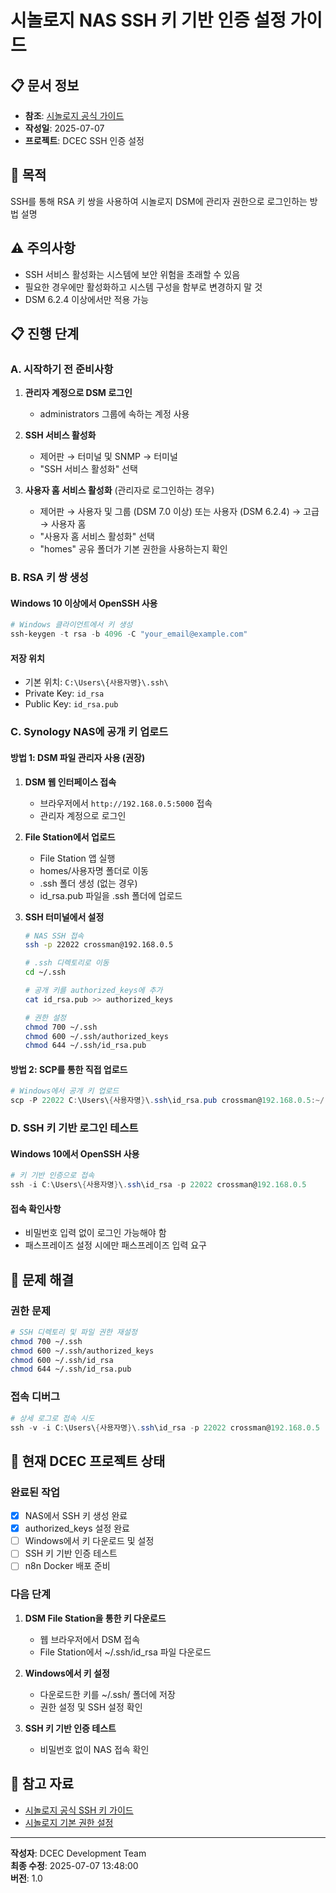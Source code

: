 # 시놀로지 NAS SSH 키 기반 인증 설정 가이드

## 📋 문서 정보
- **참조**: [시놀로지 공식 가이드](https://kb.synology.com/ko-kr/DSM/tutorial/How_to_log_in_to_DSM_with_key_pairs_as_admin_or_root_permission_via_SSH_on_computers)
- **작성일**: 2025-07-07
- **프로젝트**: DCEC SSH 인증 설정

## 🎯 목적
SSH를 통해 RSA 키 쌍을 사용하여 시놀로지 DSM에 관리자 권한으로 로그인하는 방법 설명

## ⚠️ 주의사항
- SSH 서비스 활성화는 시스템에 보안 위험을 초래할 수 있음
- 필요한 경우에만 활성화하고 시스템 구성을 함부로 변경하지 말 것
- DSM 6.2.4 이상에서만 적용 가능

## 📋 진행 단계

### A. 시작하기 전 준비사항
1. **관리자 계정으로 DSM 로그인**
   - administrators 그룹에 속하는 계정 사용

2. **SSH 서비스 활성화**
   - 제어판 → 터미널 및 SNMP → 터미널
   - "SSH 서비스 활성화" 선택

3. **사용자 홈 서비스 활성화** (관리자로 로그인하는 경우)
   - 제어판 → 사용자 및 그룹 (DSM 7.0 이상) 또는 사용자 (DSM 6.2.4) → 고급 → 사용자 홈
   - "사용자 홈 서비스 활성화" 선택
   - "homes" 공유 폴더가 기본 권한을 사용하는지 확인

### B. RSA 키 쌍 생성

#### Windows 10 이상에서 OpenSSH 사용
```powershell
# Windows 클라이언트에서 키 생성
ssh-keygen -t rsa -b 4096 -C "your_email@example.com"
```

#### 저장 위치
- 기본 위치: `C:\Users\{사용자명}\.ssh\`
- Private Key: `id_rsa`
- Public Key: `id_rsa.pub`

### C. Synology NAS에 공개 키 업로드

#### 방법 1: DSM 파일 관리자 사용 (권장)
1. **DSM 웹 인터페이스 접속**
   - 브라우저에서 `http://192.168.0.5:5000` 접속
   - 관리자 계정으로 로그인

2. **File Station에서 업로드**
   - File Station 앱 실행
   - homes/사용자명 폴더로 이동
   - .ssh 폴더 생성 (없는 경우)
   - id_rsa.pub 파일을 .ssh 폴더에 업로드

3. **SSH 터미널에서 설정**
   ```bash
   # NAS SSH 접속
   ssh -p 22022 crossman@192.168.0.5
   
   # .ssh 디렉토리로 이동
   cd ~/.ssh
   
   # 공개 키를 authorized_keys에 추가
   cat id_rsa.pub >> authorized_keys
   
   # 권한 설정
   chmod 700 ~/.ssh
   chmod 600 ~/.ssh/authorized_keys
   chmod 644 ~/.ssh/id_rsa.pub
   ```

#### 방법 2: SCP를 통한 직접 업로드
```powershell
# Windows에서 공개 키 업로드
scp -P 22022 C:\Users\{사용자명}\.ssh\id_rsa.pub crossman@192.168.0.5:~/.ssh/
```

### D. SSH 키 기반 로그인 테스트

#### Windows 10에서 OpenSSH 사용
```powershell
# 키 기반 인증으로 접속
ssh -i C:\Users\{사용자명}\.ssh\id_rsa -p 22022 crossman@192.168.0.5
```

#### 접속 확인사항
- 비밀번호 입력 없이 로그인 가능해야 함
- 패스프레이즈 설정 시에만 패스프레이즈 입력 요구

## 🔧 문제 해결

### 권한 문제
```bash
# SSH 디렉토리 및 파일 권한 재설정
chmod 700 ~/.ssh
chmod 600 ~/.ssh/authorized_keys
chmod 600 ~/.ssh/id_rsa
chmod 644 ~/.ssh/id_rsa.pub
```

### 접속 디버그
```powershell
# 상세 로그로 접속 시도
ssh -v -i C:\Users\{사용자명}\.ssh\id_rsa -p 22022 crossman@192.168.0.5
```

## 📝 현재 DCEC 프로젝트 상태

### 완료된 작업
- [x] NAS에서 SSH 키 생성 완료
- [x] authorized_keys 설정 완료
- [ ] Windows에서 키 다운로드 및 설정
- [ ] SSH 키 기반 인증 테스트
- [ ] n8n Docker 배포 준비

### 다음 단계
1. **DSM File Station을 통한 키 다운로드**
   - 웹 브라우저에서 DSM 접속
   - File Station에서 ~/.ssh/id_rsa 파일 다운로드

2. **Windows에서 키 설정**
   - 다운로드한 키를 ~/.ssh/ 폴더에 저장
   - 권한 설정 및 SSH 설정 확인

3. **SSH 키 기반 인증 테스트**
   - 비밀번호 없이 NAS 접속 확인

## 🔗 참고 자료
- [시놀로지 공식 SSH 키 가이드](https://kb.synology.com/ko-kr/DSM/tutorial/How_to_log_in_to_DSM_with_key_pairs_as_admin_or_root_permission_via_SSH_on_computers)
- [시놀로지 기본 권한 설정](https://kb.synology.com/ko-kr/DSM/tutorial/default_permissions_of_homes)

---
**작성자**: DCEC Development Team  
**최종 수정**: 2025-07-07 13:48:00  
**버전**: 1.0
